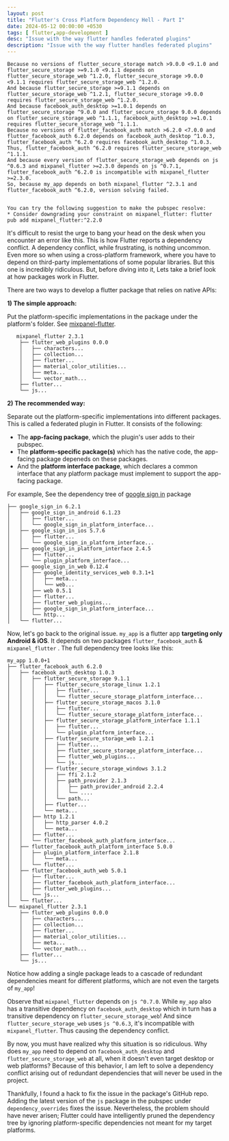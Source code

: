 ```yaml
---
layout: post
title: "Flutter's Cross Platform Dependency Hell - Part I"
date: 2024-05-12 00:00:00 +0530
tags: [ flutter,app-development ]
desc: "Issue with the way flutter handles federated plugins"
description: "Issue with the way flutter handles federated plugins"
---
```


```
Because no versions of flutter_secure_storage match >9.0.0 <9.1.0 and flutter_secure_storage >=9.1.0 <9.1.1 depends on flutter_secure_storage_web ^1.2.0, flutter_secure_storage >9.0.0 <9.1.1 requires flutter_secure_storage_web ^1.2.0.
And because flutter_secure_storage >=9.1.1 depends on flutter_secure_storage_web ^1.2.1, flutter_secure_storage >9.0.0 requires flutter_secure_storage_web ^1.2.0.
And because facebook_auth_desktop >=1.0.1 depends on flutter_secure_storage ^9.0.0 and flutter_secure_storage 9.0.0 depends on flutter_secure_storage_web ^1.1.1, facebook_auth_desktop >=1.0.1 requires flutter_secure_storage_web ^1.1.1.
Because no versions of flutter_facebook_auth match >6.2.0 <7.0.0 and flutter_facebook_auth 6.2.0 depends on facebook_auth_desktop ^1.0.3, flutter_facebook_auth ^6.2.0 requires facebook_auth_desktop ^1.0.3.
Thus, flutter_facebook_auth ^6.2.0 requires flutter_secure_storage_web ^1.1.1.
And because every version of flutter_secure_storage_web depends on js ^0.6.3 and mixpanel_flutter >=2.3.0 depends on js ^0.7.1, flutter_facebook_auth ^6.2.0 is incompatible with mixpanel_flutter >=2.3.0.
So, because my_app depends on both mixpanel_flutter ^2.3.1 and flutter_facebook_auth ^6.2.0, version solving failed.


You can try the following suggestion to make the pubspec resolve:
* Consider downgrading your constraint on mixpanel_flutter: flutter pub add mixpanel_flutter:^2.2.0
```

It's difficult to resist the urge to bang your head on the desk when you encounter an error like this. This is how
Flutter reports a dependency conflict. A dependency conflict, while frustrating, is nothing uncommon. Even more so when
using a cross-platform framework, where you have to depend on third-party implementations of some popular libraries. But
this one is incredibly ridiculous. But, before diving into it, Lets take a brief look at how packages work in Flutter.

There are two ways to develop a flutter package that relies on native APIs:

**1) The simple approach:**

Put the platform-specific implementations in the package under the platform's folder.
See [mixpanel-flutter](https://github.com/mixpanel/mixpanel-flutter/tree/main).

```
   mixpanel_flutter 2.3.1
    ├── flutter_web_plugins 0.0.0
    │   ├── characters...
    │   ├── collection...
    │   ├── flutter...
    │   ├── material_color_utilities...
    │   ├── meta...
    │   └── vector_math...
    ├── flutter...
    └── js...
```

**2) The recommended way:**

Separate out the platform-specific implementations into different packages. This is called a federated plugin in
Flutter. It consists of the following:

- The **app-facing package**, which the plugin's user adds to their pubspec.
- The **platform-specific package(s)** which has the native code, the app-facing package depeneds on these packages.
- And the **platform interface package**, which declares a common interface that any platform package must implement to
  support the app-facing package.

For example, See the dependency tree
of [google sign in](https://github.com/flutter/packages/tree/main/packages/google_sign_in)
package

```
├── google_sign_in 6.2.1
│   ├── google_sign_in_android 6.1.23
│   │   ├── flutter...
│   │   └── google_sign_in_platform_interface...
│   ├── google_sign_in_ios 5.7.6
│   │   ├── flutter...
│   │   └── google_sign_in_platform_interface...
│   ├── google_sign_in_platform_interface 2.4.5
│   │   ├── flutter...
│   │   └── plugin_platform_interface...
│   ├── google_sign_in_web 0.12.4
│   │   ├── google_identity_services_web 0.3.1+1
│   │   │   ├── meta...
│   │   │   └── web...
│   │   ├── web 0.5.1
│   │   ├── flutter...
│   │   ├── flutter_web_plugins...
│   │   ├── google_sign_in_platform_interface...
│   │   └── http...
│   └── flutter...
```

Now, let's go back to the original issue. `my_app` is a flutter app **targeting only Android & iOS**. It depends on two
packages `flutter_facebook_auth` & `mixpanel_flutter` . The full dependency tree looks like this:

```
my_app 1.0.0+1
├── flutter_facebook_auth 6.2.0
│   ├── facebook_auth_desktop 1.0.3
│   │   ├── flutter_secure_storage 9.1.1
│   │   │   ├── flutter_secure_storage_linux 1.2.1
│   │   │   │   ├── flutter...
│   │   │   │   └── flutter_secure_storage_platform_interface...
│   │   │   ├── flutter_secure_storage_macos 3.1.0
│   │   │   │   ├── flutter...
│   │   │   │   └── flutter_secure_storage_platform_interface...
│   │   │   ├── flutter_secure_storage_platform_interface 1.1.1
│   │   │   │   ├── flutter...
│   │   │   │   └── plugin_platform_interface...
│   │   │   ├── flutter_secure_storage_web 1.2.1
│   │   │   │   ├── flutter...
│   │   │   │   ├── flutter_secure_storage_platform_interface...
│   │   │   │   ├── flutter_web_plugins...
│   │   │   │   └── js...
│   │   │   ├── flutter_secure_storage_windows 3.1.2
│   │   │   │   ├── ffi 2.1.2
│   │   │   │   ├── path_provider 2.1.3
│   │   │   │   │   ├── path_provider_android 2.2.4
│   │   │   │   │   └── ....
│   │   │   │   └── path...
│   │   │   ├── flutter...
│   │   │   └── meta...
│   │   ├── http 1.2.1
│   │   │   ├── http_parser 4.0.2
│   │   │   └── meta...
│   │   ├── flutter...
│   │   └── flutter_facebook_auth_platform_interface...
│   ├── flutter_facebook_auth_platform_interface 5.0.0
│   │   ├── plugin_platform_interface 2.1.8
│   │   │   └── meta...
│   │   └── flutter...
│   ├── flutter_facebook_auth_web 5.0.1
│   │   ├── flutter...
│   │   ├── flutter_facebook_auth_platform_interface...
│   │   ├── flutter_web_plugins...
│   │   └── js...
│   └── flutter...
└── mixpanel_flutter 2.3.1
    ├── flutter_web_plugins 0.0.0
    │   ├── characters...
    │   ├── collection...
    │   ├── flutter...
    │   ├── material_color_utilities...
    │   ├── meta...
    │   └── vector_math...
    ├── flutter...
    └── js...
```

Notice how adding a single package leads to a cascade of redundant dependencies meant for different platforms, which are
not even the targets of `my_app`!

Observe that `mixpanel_flutter` depends on `js ^0.7.0`. While `my_app` also has a transitive dependency
on `facebook_auth_desktop` which in turn has a transitive dependency on `flutter_secure_storage_web`!
And since `flutter_secure_storage_web` uses `js ^0.6.3`, it's incompatible with  `mixpanel_flutter`. Thus causing the
dependency conflict.

By now, you must have realized why this situation is so ridiculous. Why does `my_app` need to depend
on `facebook_auth_desktop` and `flutter_secure_storage_web` at all, when it doesn't even target desktop or web
platforms? Because of this behavior, I am left to solve a dependency conflict arising out of redundant dependencies that
will never be used in the project.

Thankfully, I found a hack to fix the issue in the package's GitHub repo. Adding the latest version of the `js` package
in the pubspec under `dependency_overrides` fixes the issue. Nevertheless, the problem should have never arisen; Flutter
could have intelligently pruned the dependency tree by ignoring platform-specific dependencies not meant for my target
platforms.
